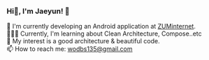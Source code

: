 
<h3 title="hehehe"> Hi👋, I'm Jaeyun! 🚀</h3>    

🔭  I'm currently developing an Android application at [ZUMinternet](https://github.com/zuminternet).    
👨🏻‍💻  Currently, I'm learning about Clean Architecture, Compose..etc      
🌱  My interest is a good architecture & beautiful code.     
📫  How to reach me: wodbs135@gmail.com
